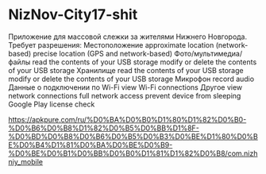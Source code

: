 # NizNov-City17-shit

Приложение для массовой слежки за жителями Нижнего Новгорода.
Требует разрешения:
Местоположение
approximate location (network-based)
precise location (GPS and network-based)
Фото/мультимедиа/файлы
read the contents of your USB storage
modify or delete the contents of your USB storage
Хранилище
read the contents of your USB storage
modify or delete the contents of your USB storage
Микрофон
record audio
Данные о подключении по Wi-Fi
view Wi-Fi connections
Другое
view network connections
full network access
prevent device from sleeping
Google Play license check

https://apkpure.com/ru/%D0%BA%D0%B0%D1%80%D1%82%D0%B0-%D0%B6%D0%B8%D1%82%D0%B5%D0%BB%D1%8F-%D0%BD%D0%B8%D0%B6%D0%B5%D0%B3%D0%BE%D1%80%D0%BE%D0%B4%D1%81%D0%BA%D0%BE%D0%B9-%D0%BE%D0%B1%D0%BB%D0%B0%D1%81%D1%82%D0%B8/com.nizhniy_mobile
